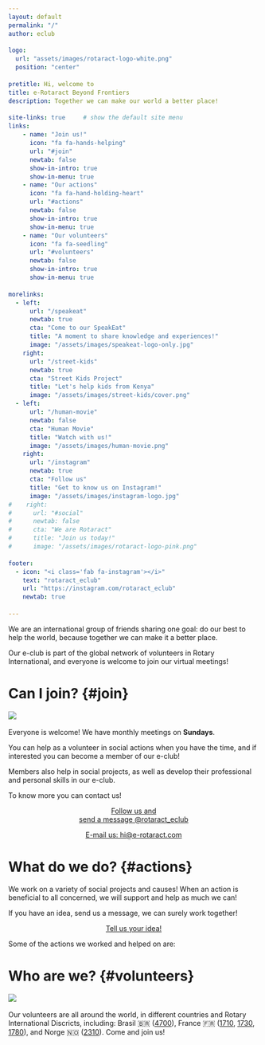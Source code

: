 ```yaml
---
layout: default
permalink: "/"
author: eclub

logo:
  url: "assets/images/rotaract-logo-white.png"
  position: "center"

pretitle: Hi, welcome to
title: e-Rotaract Beyond Frontiers
description: Together we can make our world a better place!

site-links: true     # show the default site menu
links:
    - name: "Join us!"
      icon: "fa fa-hands-helping"
      url: "#join"
      newtab: false
      show-in-intro: true
      show-in-menu: true
    - name: "Our actions" 
      icon: "fa fa-hand-holding-heart"
      url: "#actions"
      newtab: false
      show-in-intro: true
      show-in-menu: true
    - name: "Our volunteers"
      icon: "fa fa-seedling"
      url: "#volunteers"
      newtab: false
      show-in-intro: true
      show-in-menu: true

morelinks:
  - left:
      url: "/speakeat"
      newtab: true
      cta: "Come to our SpeakEat"
      title: "A moment to share knowledge and experiences!"
      image: "/assets/images/speakeat-logo-only.jpg"
    right:
      url: "/street-kids"
      newtab: true
      cta: "Street Kids Project"
      title: "Let's help kids from Kenya"
      image: "/assets/images/street-kids/cover.png"
  - left:
      url: "/human-movie"
      newtab: false
      cta: "Human Movie"
      title: "Watch with us!"
      image: "/assets/images/human-movie.png"
    right:
      url: "/instagram"
      newtab: true
      cta: "Follow us"
      title: "Get to know us on Instagram!"
      image: "/assets/images/instagram-logo.jpg"
#    right:
#      url: "#social"
#      newtab: false
#      cta: "We are Rotaract"
#      title: "Join us today!"
#      image: "/assets/images/rotaract-logo-pink.png"

footer:
  - icon: "<i class='fab fa-instagram'></i>"
    text: "rotaract_eclub"
    url: "https://instagram.com/rotaract_eclub"
    newtab: true

---
```


We are an international group of friends sharing one goal: do our best to help the world, because together we can make it a better place.

Our e-club is part of the global network of volunteers in Rotary International, and everyone is welcome to join our virtual meetings!



# Can I join? {#join}

![]({{site.baseurl}}/assets/images/friends-toast.jpg)

Everyone is welcome! We have monthly meetings on **Sundays**.

You can help as a volunteer in social actions when you have the time, and if interested you can become a member of our e-club!

Members also help in social projects, as well as develop their professional and personal skills in our e-club.

To know more you can contact us!

<p style="text-align: center;">
  <a href="/instagram" target="_blank" class="button button-primary">
    <i class="fab fa-instagram fa-lg"></i> Follow us and<br> send a message @rotaract_eclub
  </a>
</p>
<p style="text-align: center;">
  <a href="mailto:hi@e-rotaract.com" target="_blank" class="button">
    <i class="fa fa-envelope fa-lg"></i> E-mail us: hi@e-rotaract.com
  </a>
</p>



# What do we do? {#actions}

We work on a variety of social projects and causes! When an action is beneficial to all concerned, we will support and help as much we can!

If you have an idea, send us a message, we can surely work together!

<p style="text-align: center;">
  <a href="#join" class="button">
    <i class="fa fa-lightbulb fa-lg"></i> Tell us your idea!
  </a>
</p>

Some of the actions we worked and helped on are:

<script>
  var actions = [
    { url: "/street-kids", img: "/assets/images/actions/street-kids.png" },
    { url: "/speakeat", img: "/assets/images/actions/speakeat.png" },
    { url: "/human-movie", img: "/assets/images/actions/human-movie.png" }
  ];

  shuffle(actions)

  for (it in actions) {
    document.write('<a target="_blank" href="' + actions[it].url  + '">' +
      '<img class="half" src="' + actions[it].img + '">' +
      '</a>'
      )
  }
</script>



# Who are we? {#volunteers}

![]({{site.baseurl}}/assets/images/hands-heart.jpg)

Our volunteers are all around the world, in different countries and Rotary International Discricts, including:
Brasil 🇧🇷 (<a target="_blank" href="https://www.rotary4700.org.br/home">4700</a>),
France 🇫🇷 (<a target="_blank" href="https://rotary1710.org">1710</a>, <a target="_blank" href="https://www.rotary1730.org">1730</a>, <a target="_blank" href="https://www.rotary1780.org">1780</a>),
and Norge 🇳🇴 (<a target="_blank" href="https://d2310.rotary.no">2310</a>).
Come and join us!

<script>
  var participants = [
    { img: "/assets/images/participants/alex.png" },
    { img: "/assets/images/participants/debora.png" },
    { img: "/assets/images/participants/emiline.png" },
    { img: "/assets/images/participants/iaco.png" },
    { img: "/assets/images/participants/leo.png" },
    { img: "/assets/images/participants/magali.png" }
  ];

  shuffle(participants)

  for (it in participants) {
    document.write('<img class="half2" src="' + participants[it].img + '">')
  }

  document.write('<a href="#join"><img class="half2" src="/assets/images/participants/you.gif"></a>')
</script>
